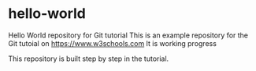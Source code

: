 # hello-world
Hello World repository for Git tutorial
This is an example repository for the Git tutoial on https://www.w3schools.com
It is  working progress

This repository is built step by step in the tutorial.